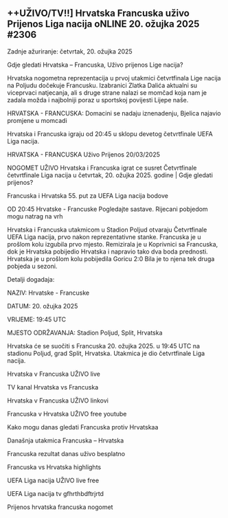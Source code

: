 <h2>++UŽIVO/TV!!] Hrvatska Francuska uživo Prijenos Liga nacija oNLINE 20. ožujka 2025 #2306</h2>

Zadnje ažuriranje: četvrtak, 20. ožujka 2025

Gdje gledati Hrvatska – Francuska, Uživo prijenos Lige nacija?

Hrvatska nogometna reprezentacija u prvoj utakmici četvrtfinala Lige nacija na Poljudu dočekuje Francusku. Izabranici Zlatka Dalića aktualni su viceprvaci natjecanja, ali s druge strane nalazi se momčad koja nam je zadala možda i najbolniji poraz u sportskoj povijesti Lijepe naše.

HRVATSKA - FRANCUSKA: Domacini se nadaju iznenadenju, Bjelica najavio promjene u momcadi

Hrvatska i Francuska igraju od 20:45 u sklopu devetog četvrtfinale UEFA Liga nacija.

HRVATSKA - FRANCUSKA Uživo Prijenos 20/03/2025

NOGOMET UŽIVO Hrvatska i Francuska igrat ce susret Četvrtfinale četvrtfinale Liga nacija u četvrtak, 20. ožujka 2025. godine | Gdje gledati prijenos?

Francuska i Hrvatska 55. put za UEFA Liga nacija bodove

OD 20:45 Hrvatske - Francuske Pogledajte sastave. Rijecani pobjedom mogu natrag na vrh

Hrvatska i Francuska utakmicom u Stadion Poljud otvaraju Četvrtfinale UEFA Liga nacija, prvo nakon reprezentativne stanke. Francuska je u prošlom kolu izgubila prvo mjesto. Remizirala je u Koprivnici sa Francuska, dok je Hrvatska pobijedio Hrvatska i napravio tako dva boda prednosti. Hrvatska je u prošlom kolu pobijedila Goricu 2:0 Bila je to njena tek druga pobjeda u sezoni.

Detalji dogadaja:

NAZIV: Hrvatske - Francuske

DATUM: 20. ožujka 2025

VRIJEME: 19:45 UTC

MJESTO ODRŽAVANJA: Stadion Poljud, Split, Hrvatska

Hrvatska će se suočiti s Francuska 20. ožujka 2025. u 19:45 UTC na stadionu Poljud, grad Split, Hrvatska. Utakmica je dio četvrtfinale Liga nacija.

Hrvatska v Francuska UŽIVO live

TV kanal Hrvatska vs Francuska

Hrvatska v Francuska UŽIVO linkovi

Francuska v Hrvatska UŽIVO free youtube

Kako mogu danas gledati Francuska protiv Hrvatskaa

Današnja utakmica Francuska – Hrvatska

Francuska rezultat danas uživo besplatno

Francuska vs Hrvatska highlights

UEFA Liga nacija UŽIVO live free

UEFA Liga nacija tv gfhrthbdftrjrtd

Prijenos hrvatska francuska nogomet
